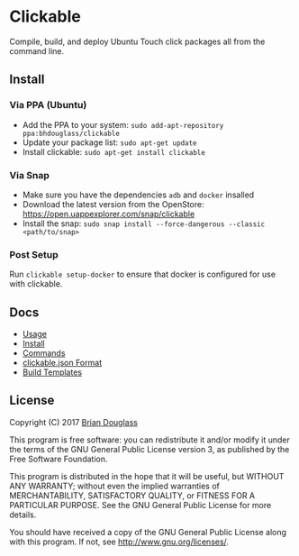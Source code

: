 # Clickable

Compile, build, and deploy Ubuntu Touch click packages all from the command line.

## Install

### Via PPA (Ubuntu)

* Add the PPA to your system: `sudo add-apt-repository ppa:bhdouglass/clickable`
* Update your package list: `sudo apt-get update`
* Install clickable: `sudo apt-get install clickable`

### Via Snap

* Make sure you have the dependencies `adb` and `docker` insalled
* Download the latest version from the OpenStore: <https://open.uappexplorer.com/snap/clickable>
* Install the snap: `sudo snap install --force-dangerous --classic <path/to/snap>`

### Post Setup

Run `clickable setup-docker` to ensure that docker is configured for use with clickable.

## Docs

- [Usage](http://clickable.bhdouglass.com/usage.html)
- [Install](http://clickable.bhdouglass.com/install.html)
- [Commands](http://clickable.bhdouglass.com/commands.html)
- [clickable.json Format](http://clickable.bhdouglass.com/clickable-json.html)
- [Build Templates](http://clickable.bhdouglass.com/build-templatess.html)

## License

Copyright (C) 2017 [Brian Douglass](http://bhdouglass.com/)

This program is free software: you can redistribute it and/or modify it under the terms of the GNU General Public License version 3, as published
by the Free Software Foundation.

This program is distributed in the hope that it will be useful, but WITHOUT ANY WARRANTY; without even the implied warranties of MERCHANTABILITY, SATISFACTORY QUALITY, or FITNESS FOR A PARTICULAR PURPOSE.  See the GNU General Public License for more details.

You should have received a copy of the GNU General Public License along with this program.  If not, see <http://www.gnu.org/licenses/>.
